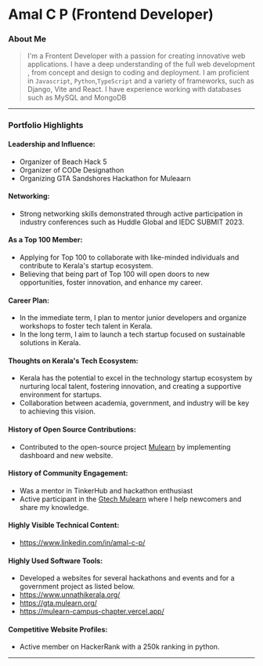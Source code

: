 # Amal C P (Frontend Developer)

### About Me

> I'm a Frontent Developer with a passion for creating innovative web applications. I have a deep understanding of the full web development , from concept and design to coding and deployment. I am proficient in `Javascript`, `Python`,`TypeScript` and a variety of frameworks, such as Django, Vite and React. I have experience working with databases such as MySQL and MongoDB

---

### Portfolio Highlights

#### Leadership and Influence:

- Organizer of Beach Hack 5
- Organizer of CODe Designathon
- Organizing GTA Sandshores Hackathon for Muleaarn

#### Networking:

- Strong networking skills demonstrated through active participation in industry conferences such as Huddle Global and IEDC SUBMIT 2023.


#### As a Top 100 Member:

- Applying for Top 100 to collaborate with like-minded individuals and contribute to Kerala's startup ecosystem.
- Believing that being part of Top 100 will open doors to new opportunities, foster innovation, and enhance my career.

#### Career Plan:

- In the immediate term, I plan to mentor junior developers and organize workshops to foster tech talent in Kerala.
- In the long term, I aim to launch a tech startup focused on sustainable solutions in Kerala.

#### Thoughts on Kerala's Tech Ecosystem:

- Kerala has the potential to excel in the technology startup ecosystem by nurturing local talent, fostering innovation, and creating a supportive environment for startups.
- Collaboration between academia, government, and industry will be key to achieving this vision.

#### History of Open Source Contributions:

- Contributed to the open-source project [Mulearn](https://github.com/gtech-mulearn/mulearn) by implementing dashboard and new website.


#### History of Community Engagement:

- Was a mentor in TinkerHub and hackathon enthusiast
- Active participant in the [Gtech Mulearn](https://discord.gg/tech-community) where I help newcomers and share my knowledge.

#### Highly Visible Technical Content:

- https://www.linkedin.com/in/amal-c-p/

#### Highly Used Software Tools:

- Developed a websites for several hackathons and events and for a government project as listed below.
- https://www.unnathikerala.org/
- https://gta.mulearn.org/
- https://mulearn-campus-chapter.vercel.app/

#### Competitive Website Profiles:

- Active member on HackerRank with a 250k ranking in python.



---

